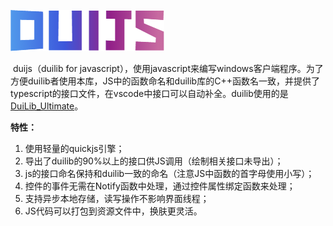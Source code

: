 ![logo](.\logo.png)

​    duijs（duilib for javascript），使用javascript来编写windows客户端程序。为了方便duilib者使用本库，JS中的函数命名和duilib库的C++函数名一致，并提供了typescript的接口文件，在vscode中接口可以自动补全。duilib使用的是[DuiLib_Ultimate](https://github.com/qdtroy/DuiLib_Ultimate)。

**特性：**

1. 使用轻量的quickjs引擎；
2. 导出了duilib的90%以上的接口供JS调用（绘制相关接口未导出）；
3. js的接口命名保持和duilib一致的命名（注意JS中函数的首字母使用小写）；
4. 控件的事件无需在Notify函数中处理，通过控件属性绑定函数来处理；
5. 支持异步本地存储，读写操作不影响界面线程；
6. JS代码可以打包到资源文件中，换肤更灵活。



